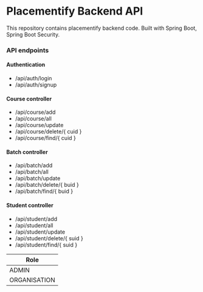 # Placementify Backend API
This repository contains placementify backend code. Built with Spring Boot, Spring Boot Security.

### API endpoints

#### Authentication
- /api/auth/login
- /api/auth/signup

#### Course controller
- /api/course/add
- /api/course/all
- /api/course/update
- /api/course/delete/{ cuid }
- /api/course/find/{ cuid }

#### Batch controller
- /api/batch/add
- /api/batch/all
- /api/batch/update
- /api/batch/delete/{ buid }
- /api/batch/find/{ buid }

#### Student controller
- /api/student/add
- /api/student/all
- /api/student/update
- /api/student/delete/{ suid }
- /api/student/find/{ suid }

| Role |
| ---- |
| ADMIN |
| ORGANISATION |
